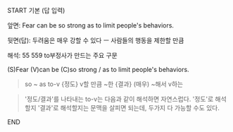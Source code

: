 START
기본 (답 입력)

앞면:
Fear can be so strong as to limit people's behaviors.


뒷면(답):
두려움은 매우 강할 수 있다 ㅡ 사람들의 행동을 제한할 만큼


해석:
55 559 to부정사가 만드는 주요 구문

(S)Fear (V)can be (C)so strong / as to limit people's behaviors.

> so ~ as to-v
> {정도} v할 만큼 ~한
> {결과} (매우) ~해서 v하는

> '정도/결과'를 나타내는 to-v는 다음과 같이 해석하면 자연스럽다.
> '정도'로 해석할지 '결과'로 해석할지는 문맥을 살피면 되는데,
> 두가지 다 가능할 수도 있다.
<!--ID: 1695331209195-->
END